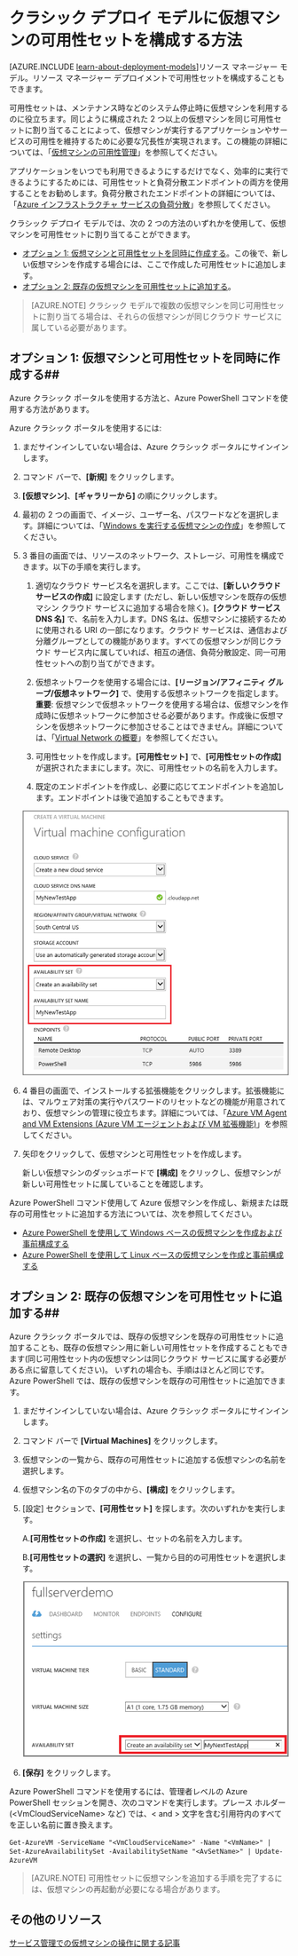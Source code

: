 <properties
	pageTitle="クラシック VM の可用性セットの構成 | Microsoft Azure"
	description="Azure クラシック ポータルと Azure PowerShell を使用して新規または既存の仮想マシンに対する可用性セットをクラシック デプロイ モデルで構成します。"
	services="virtual-machines"
	documentationCenter=""
	authors="cynthn"
	manager="timlt"
	editor=""
	tags="azure-service-management"/>

<tags
	ms.service="virtual-machines"
	ms.workload="infrastructure-services"
	ms.tgt_pltfrm="vm-multiple"
	ms.devlang="na"
	ms.topic="article"
	ms.date="01/07/2016"
	ms.author="cynthn"/>

# クラシック デプロイ モデルに仮想マシンの可用性セットを構成する方法

[AZURE.INCLUDE [learn-about-deployment-models](../../includes/learn-about-deployment-models-classic-include.md)]リソース マネージャー モデル。リソース マネージャー デプロイメントで可用性セットを構成することもできます。


可用性セットは、メンテナンス時などのシステム停止時に仮想マシンを利用するのに役立ちます。同じように構成された 2 つ以上の仮想マシンを同じ可用性セットに割り当てることによって、仮想マシンが実行するアプリケーションやサービスの可用性を維持するために必要な冗長性が実現されます。この機能の詳細については、「[仮想マシンの可用性管理][]」を参照してください。

アプリケーションをいつでも利用できるようにするだけでなく、効率的に実行できるようにするためには、可用性セットと負荷分散エンドポイントの両方を使用することをお勧めします。負荷分散されたエンドポイントの詳細については、「[Azure インフラストラクチャ サービスの負荷分散][]」を参照してください。

クラシック デプロイ モデルでは、次の 2 つの方法のいずれかを使用して、仮想マシンを可用性セットに割り当てることができます。

- [オプション 1: 仮想マシンと可用性セットを同時に作成する][]。この後で、新しい仮想マシンを作成する場合には、ここで作成した可用性セットに追加します。
- [オプション 2: 既存の仮想マシンを可用性セットに追加する][]。

>[AZURE.NOTE] クラシック モデルで複数の仮想マシンを同じ可用性セットに割り当てる場合は、それらの仮想マシンが同じクラウド サービスに属している必要があります。

## <a id="createset"> </a>オプション 1: 仮想マシンと可用性セットを同時に作成する##

Azure クラシック ポータルを使用する方法と、Azure PowerShell コマンドを使用する方法があります。

Azure クラシック ポータルを使用するには:

1. まだサインインしていない場合は、Azure クラシック ポータルにサインインします。

2. コマンド バーで、**[新規]** をクリックします。

3. **[仮想マシン]**、**[ギャラリーから]** の順にクリックします。

4. 最初の 2 つの画面で、イメージ、ユーザー名、パスワードなどを選択します。詳細については、「[Windows を実行する仮想マシンの作成][]」を参照してください。

5. 3 番目の画面では、リソースのネットワーク、ストレージ、可用性を構成できます。以下の手順を実行します。

	1. 適切なクラウド サービス名を選択します。ここでは、**[新しいクラウド サービスの作成]** に設定します (ただし、新しい仮想マシンを既存の仮想マシン クラウド サービスに追加する場合を除く)。**[クラウド サービス DNS 名]** で、名前を入力します。DNS 名は、仮想マシンに接続するために使用される URI の一部になります。クラウド サービスは、通信および分離グループとしての機能があります。すべての仮想マシンが同じクラウド サービス内に属していれば、相互の通信、負荷分散設定、同一可用性セットへの割り当てができます。

	2. 仮想ネットワークを使用する場合には、**[リージョン/アフィニティ グループ/仮想ネットワーク]** で、使用する仮想ネットワークを指定します。**重要**: 仮想マシンで仮想ネットワークを使用する場合は、仮想マシンを作成時に仮想ネットワークに参加させる必要があります。作成後に仮想マシンを仮想ネットワークに参加させることはできません。詳細については、「[Virtual Network の概要][]」を参照してください。

	3. 可用性セットを作成します。**[可用性セット]** で、**[可用性セットの作成]** が選択されたままにします。次に、可用性セットの名前を入力します。

	4. 既定のエンドポイントを作成し、必要に応じてエンドポイントを追加します。エンドポイントは後で追加することもできます。

	![新しい仮想マシンの可用性セットを作成する](./media/virtual-machines-how-to-configure-availability/VMavailabilityset.png)

6. 4 番目の画面で、インストールする拡張機能をクリックします。拡張機能には、マルウェア対策の実行やパスワードのリセットなどの機能が用意されており、仮想マシンの管理に役立ちます。詳細については、「[Azure VM Agent and VM Extensions (Azure VM エージェントおよび VM 拡張機能)](virtual-machines-extensions-agent-about.md)」を参照してください。

7.	矢印をクリックして、仮想マシンと可用性セットを作成します。

	新しい仮想マシンのダッシュボードで **[構成]** をクリックし、仮想マシンが新しい可用性セットに属していることを確認します。

Azure PowerShell コマンド使用して Azure 仮想マシンを作成し、新規または既存の可用性セットに追加する方法については、次を参照してください。

- [Azure PowerShell を使用して Windows ベースの仮想マシンを作成および事前構成する](virtual-machines-ps-create-preconfigure-windows-vms.md)
- [Azure PowerShell を使用して Linux ベースの仮想マシンを作成と事前構成する](virtual-machines-ps-create-preconfigure-linux-vms.md)

## <a id="addmachine"> </a>オプション 2: 既存の仮想マシンを可用性セットに追加する##

Azure クラシック ポータルでは、既存の仮想マシンを既存の可用性セットに追加することも、既存の仮想マシン用に新しい可用性セットを作成することもできます(同じ可用性セット内の仮想マシンは同じクラウド サービスに属する必要がある点に留意してください)。 いずれの場合も、手順はほとんど同じです。Azure PowerShell では、既存の仮想マシンを既存の可用性セットに追加できます。

1. まだサインインしていない場合は、Azure クラシック ポータルにサインインします。

2. コマンド バーで **[Virtual Machines]** をクリックします。

3. 仮想マシンの一覧から、既存の可用性セットに追加する仮想マシンの名前を選択します。

4. 仮想マシン名の下のタブの中から、**[構成]** をクリックします。

5. [設定] セクションで、**[可用性セット]** を探します。次のいずれかを実行します。

	A.**[可用性セットの作成]** を選択し、セットの名前を入力します。

	B.**[可用性セットの選択]** を選択し、一覧から目的の可用性セットを選択します。

	![既存の仮想マシンの可用性セットを作成する](./media/virtual-machines-how-to-configure-availability/VMavailabilityExistingVM.png)

6. **[保存]** をクリックします。

Azure PowerShell コマンドを使用するには、管理者レベルの Azure PowerShell セッションを開き、次のコマンドを実行します。プレース ホルダー (&lt;VmCloudServiceName&gt; など) では、< and > 文字を含む引用符内のすべてを正しい名前に置き換えます。

	Get-AzureVM -ServiceName "<VmCloudServiceName>" -Name "<VmName>" | Set-AzureAvailabilitySet -AvailabilitySetName "<AvSetName>" | Update-AzureVM

>[AZURE.NOTE] 可用性セットに仮想マシンを追加する手順を完了するには、仮想マシンの再起動が必要になる場合があります。

## その他のリソース

[サービス管理での仮想マシンの操作に関する記事]

<!-- LINKS -->
[オプション 1: 仮想マシンと可用性セットを同時に作成する]: #createset
[オプション 2: 既存の仮想マシンを可用性セットに追加する]: #addmachine

[Azure インフラストラクチャ サービスの負荷分散]: virtual-machines-load-balance.md
[仮想マシンの可用性管理]: virtual-machines-manage-availability.md
[Windows を実行する仮想マシンの作成]: virtual-machines-windows-tutorial.md
[Virtual Network の概要]: virtual-networks-overview.md
[サービス管理での仮想マシンの操作に関する記事]: https://azure.microsoft.com/documentation/articles/?tag=azure-service-management&service=virtual-machines

<!---HONumber=AcomDC_0204_2016-->